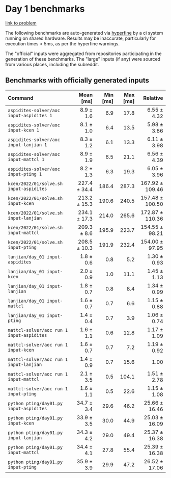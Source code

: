 # Day 1 benchmarks

[link to problem](http://adventofcode.com/2022/day/1)

The following benchmarks are auto-generated via [hyperfine](https://github.com/sharkdp/hyperfine) by a ci system running on shared hardware. Results may be inaccurate, particularly for execution times < 5ms, as per the hyperfine warnings.

The "official" inputs were aggregated from repositories participating in the generation of these benchmarks. The "large" inputs (if any) were sourced from various places, including the subreddit.

## Benchmarks with officially generated inputs
| Command | Mean [ms] | Min [ms] | Max [ms] | Relative |
|:---|---:|---:|---:|---:|
| `aspidites-solver/aoc input-aspidites 1` | 8.9 ± 1.6 | 6.9 | 17.8 | 6.55 ± 4.32 |
| `aspidites-solver/aoc input-kcen 1` | 8.1 ± 1.0 | 6.4 | 13.5 | 5.98 ± 3.86 |
| `aspidites-solver/aoc input-lanjian 1` | 8.3 ± 1.2 | 6.1 | 13.3 | 6.11 ± 3.98 |
| `aspidites-solver/aoc input-mattcl 1` | 8.9 ± 1.9 | 6.5 | 21.1 | 6.56 ± 4.39 |
| `aspidites-solver/aoc input-pting 1` | 8.2 ± 1.3 | 6.3 | 19.3 | 6.05 ± 3.96 |
| `kcen/2022/01/solve.sh input-aspidites` | 227.4 ± 34.4 | 186.4 | 287.3 | 167.92 ± 109.46 |
| `kcen/2022/01/solve.sh input-kcen` | 213.2 ± 15.3 | 190.6 | 240.5 | 157.48 ± 100.50 |
| `kcen/2022/01/solve.sh input-lanjian` | 234.1 ± 17.3 | 214.0 | 265.6 | 172.87 ± 110.36 |
| `kcen/2022/01/solve.sh input-mattcl` | 209.3 ± 8.6 | 195.9 | 223.7 | 154.55 ± 98.21 |
| `kcen/2022/01/solve.sh input-pting` | 208.5 ± 10.3 | 191.9 | 232.4 | 154.00 ± 97.95 |
| `lanjian/day_01 input-aspidites` | 1.8 ± 0.6 | 0.8 | 5.2 | 1.30 ± 0.93 |
| `lanjian/day_01 input-kcen` | 2.0 ± 0.9 | 1.0 | 11.1 | 1.45 ± 1.13 |
| `lanjian/day_01 input-lanjian` | 1.8 ± 0.7 | 0.8 | 8.4 | 1.34 ± 0.99 |
| `lanjian/day_01 input-mattcl` | 1.6 ± 0.7 | 0.7 | 6.6 | 1.15 ± 0.88 |
| `lanjian/day_01 input-pting` | 1.4 ± 0.4 | 0.7 | 3.9 | 1.06 ± 0.74 |
| `mattcl-solver/aoc run 1 input-aspidites` | 1.6 ± 1.1 | 0.6 | 12.8 | 1.17 ± 1.09 |
| `mattcl-solver/aoc run 1 input-kcen` | 1.6 ± 0.7 | 0.7 | 7.2 | 1.19 ± 0.92 |
| `mattcl-solver/aoc run 1 input-lanjian` | 1.4 ± 0.9 | 0.7 | 15.6 | 1.00 |
| `mattcl-solver/aoc run 1 input-mattcl` | 2.1 ± 3.5 | 0.5 | 104.1 | 1.51 ± 2.78 |
| `mattcl-solver/aoc run 1 input-pting` | 1.6 ± 1.1 | 0.5 | 22.6 | 1.15 ± 1.08 |
| `python pting/day01.py input-aspidites` | 34.7 ± 3.4 | 29.6 | 46.2 | 25.66 ± 16.46 |
| `python pting/day01.py input-kcen` | 33.9 ± 3.5 | 30.0 | 44.9 | 25.03 ± 16.09 |
| `python pting/day01.py input-lanjian` | 34.3 ± 4.2 | 29.0 | 49.4 | 25.37 ± 16.38 |
| `python pting/day01.py input-mattcl` | 34.4 ± 4.1 | 27.8 | 55.4 | 25.39 ± 16.38 |
| `python pting/day01.py input-pting` | 35.9 ± 3.9 | 29.9 | 47.2 | 26.52 ± 17.06 |
